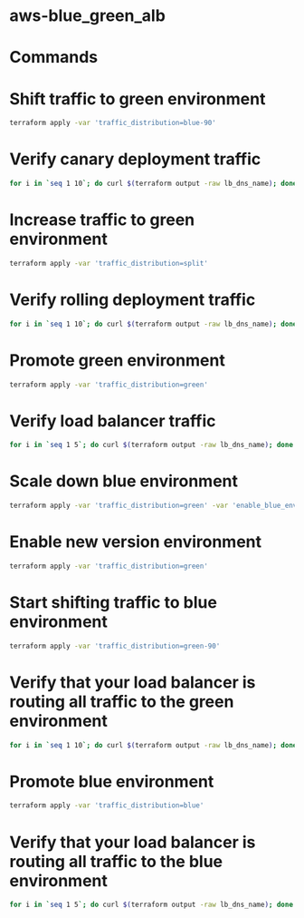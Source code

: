 # aws-blue_green_alb

# Commands
# Shift traffic to green environment
```sh
terraform apply -var 'traffic_distribution=blue-90'
```

# Verify canary deployment traffic
```sh
for i in `seq 1 10`; do curl $(terraform output -raw lb_dns_name); done
```

# Increase traffic to green environment
```sh
terraform apply -var 'traffic_distribution=split'
```

# Verify rolling deployment traffic
```sh
for i in `seq 1 10`; do curl $(terraform output -raw lb_dns_name); done
```

# Promote green environment
```sh
terraform apply -var 'traffic_distribution=green'
```

# Verify load balancer traffic
```sh
for i in `seq 1 5`; do curl $(terraform output -raw lb_dns_name); done
```

# Scale down blue environment
```sh
terraform apply -var 'traffic_distribution=green' -var 'enable_blue_env=false'
```

# Enable new version environment
```sh
terraform apply -var 'traffic_distribution=green'
```

# Start shifting traffic to blue environment
```sh
terraform apply -var 'traffic_distribution=green-90'
```

# Verify that your load balancer is routing all traffic to the green environment
```sh
for i in `seq 1 10`; do curl $(terraform output -raw lb_dns_name); done
```

# Promote blue environment
```sh
terraform apply -var 'traffic_distribution=blue'
```

# Verify that your load balancer is routing all traffic to the blue environment
```sh
for i in `seq 1 5`; do curl $(terraform output -raw lb_dns_name); done
```
